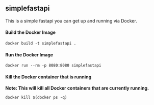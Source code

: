 ## simplefastapi

This is a simple fastapi you can get up and running via Docker. 

#### Build the Docker Image

```
docker build -t simplefastapi .
```

#### Run the Docker Image

```
docker run --rm -p 8080:8080 simplefastapi
```

#### Kill the Docker container that is running

**Note: This will kill all Docker containers that are currently running.**

```
docker kill $(docker ps -q)
```